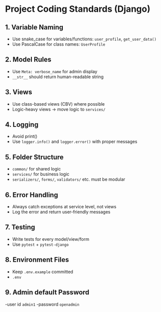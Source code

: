 # Project Coding Standards (Django)

## 1. Variable Naming
- Use snake_case for variables/functions: `user_profile`, `get_user_data()`
- Use PascalCase for class names: `UserProfile`

## 2. Model Rules
- Use `Meta: verbose_name` for admin display
- `__str__` should return human-readable string

## 3. Views
- Use class-based views (CBV) where possible
- Logic-heavy views → move logic to `services/`

## 4. Logging
- Avoid print()
- Use `logger.info()` and `logger.error()` with proper messages

## 5. Folder Structure
- `common/` for shared logic
- `services/` for business logic
- `serializers/`, `forms/`, `validators/` etc. must be modular

## 6. Error Handling
- Always catch exceptions at service level, not views
- Log the error and return user-friendly messages

## 7. Testing
- Write tests for every model/view/form
- Use `pytest` + `pytest-django`

## 8. Environment Files
- Keep `.env.example` committed 
-  `.env`

## 9. Admin default Password
-user id `admin1`
-password `openadmin`